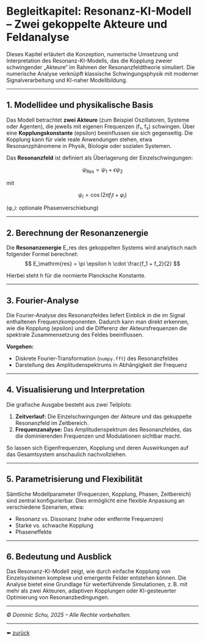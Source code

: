 # Begleitkapitel: Resonanz-KI-Modell – Zwei gekoppelte Akteure und Feldanalyse

Dieses Kapitel erläutert die Konzeption, numerische Umsetzung und Interpretation des Resonanz-KI-Modells, das die Kopplung zweier schwingender „Akteure“ im Rahmen der Resonanzfeldtheorie simuliert. Die numerische Analyse verknüpft klassische Schwingungsphysik mit moderner Signalverarbeitung und KI-naher Modellbildung.

---

## 1. Modellidee und physikalische Basis

Das Modell betrachtet **zwei Akteure** (zum Beispiel Oszillatoren, Systeme oder Agenten), die jeweils mit eigenen Frequenzen (f₁, f₂) schwingen. Über eine **Kopplungskonstante** (epsilon) beeinflussen sie sich gegenseitig. Die Kopplung kann für viele reale Anwendungen stehen, etwa Resonanzphänomene in Physik, Biologie oder sozialen Systemen.

Das **Resonanzfeld** ist definiert als Überlagerung der Einzelschwingungen:

$$
\psi_\mathrm{Res} = \psi_1 + \epsilon \psi_2
$$

mit

$$
\psi_i = \cos(2\pi f_i t + \varphi_i)
$$

(φ_i: optionale Phasenverschiebung)

---

## 2. Berechnung der Resonanzenergie

Die **Resonanzenergie** E_res des gekoppelten Systems wird analytisch nach folgender Formel berechnet:
$$
E_\mathrm{res} = \pi \epsilon h \cdot \frac{f_1 + f_2}{2}
$$

Hierbei steht h für die normierte Plancksche Konstante.

---

## 3. Fourier-Analyse

Die Fourier-Analyse des Resonanzfeldes liefert Einblick in die im Signal enthaltenen Frequenzkomponenten. Dadurch kann man direkt erkennen, wie die Kopplung (epsilon) und die Differenz der Akteursfrequenzen die spektrale Zusammensetzung des Feldes beeinflussen.


**Vorgehen:**
- Diskrete Fourier-Transformation (`numpy.fft`) des Resonanzfeldes
- Darstellung des Amplitudenspektrums in Abhängigkeit der Frequenz

---

## 4. Visualisierung und Interpretation

Die grafische Ausgabe besteht aus zwei Teilplots:
1. **Zeitverlauf:** Die Einzelschwingungen der Akteure und das gekuppelte Resonanzfeld im Zeitbereich.
2. **Frequenzanalyse:** Das Amplitudenspektrum des Resonanzfeldes, das die dominierenden Frequenzen und Modulationen sichtbar macht.

So lassen sich Eigenfrequenzen, Kopplung und deren Auswirkungen auf das Gesamtsystem anschaulich nachvollziehen.

---

## 5. Parametrisierung und Flexibilität

Sämtliche Modellparameter (Frequenzen, Kopplung, Phasen, Zeitbereich) sind zentral konfigurierbar. Dies ermöglicht eine flexible Anpassung an verschiedene Szenarien, etwa:
- Resonanz vs. Dissonanz (nahe oder entfernte Frequenzen)
- Starke vs. schwache Kopplung
- Phaseneffekte

---

## 6. Bedeutung und Ausblick

Das Resonanz-KI-Modell zeigt, wie durch einfache Kopplung von Einzelsystemen komplexe und emergente Felder entstehen können. Die Analyse bietet eine Grundlage für weiterführende Simulationen, z. B. mit mehr als zwei Akteuren, adaptiven Kopplungen oder KI-gesteuerter Optimierung von Resonanzbedingungen.

---

*© Dominic Schu, 2025 – Alle Rechte vorbehalten.*

---

⬅️ [zurück](../README.md)
